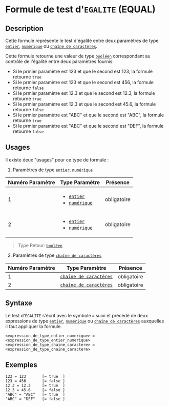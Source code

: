 # Formule de test d'`EGALITE` (EQUAL)

## Description

Cette formule représente le test d'égalité entre deux paramètres de type  [`entier`][valeur-de-retour], [`numérique`][valeur-de-retour] ou [`chaîne de caractères`][valeur-de-retour].

Cette formule retourne une valeur de type [`booléen`][valeur-de-retour] correspondant au contrôle de l'égalité entre deux paramètres fournis:

- Si le prmier paramètre est 123 et que le second est 123, la formule retourne `true`
- Si le prmier paramètre est 123 et que le second est 456, la formule retourne `false`
- Si le prmier paramètre est 12.3 et que le second est 12.3, la formule retourne `true`
- Si le prmier paramètre est 12.3 et que le second est 45.6, la formule retourne `false`
- Si le prmier paramètre est "ABC" et que le second est "ABC", la formule retourne `true`
- Si le prmier paramètre est "ABC" et que le second est "DEF", la formule retourne `false`

## Usages

Il existe deux "usages" pour ce type de formule :

1. Paramètres de type [`entier`][valeur-de-retour], [`numérique`][valeur-de-retour]

|Numéro Paramètre|Type Paramètre|Présence|
|--------------|--------------|--------------|
|1|<ul><li>[`entier`][valeur-de-retour]</li><li>[`numérique`][valeur-de-retour]</li></ul>|obligatoire|
|2|<ul><li>[`entier`][valeur-de-retour]</li><li>[`numérique`][valeur-de-retour]</li></ul>|obligatoire|

> Type Retour: [`booléen`][valeur-de-retour]

2. Paramètres de type [`chaîne de caractères`][valeur-de-retour]

|Numéro Paramètre|Type Paramètre|Présence|
|--------------|--------------|--------------|
|1|[`chaîne de caractères`][valeur-de-retour]|obligatoire|
|2|[`chaîne de caractères`][valeur-de-retour]|obligatoire|

## Syntaxe

Le test d'`EGALITE` s'écrit avec le symbole `=` suivi et précédé de deux expressions de type [`entier`][valeur-de-retour], [`numérique`][valeur-de-retour] ou [`chaîne de caractères`][valeur-de-retour] auxquelles il faut appliquer la formule.

    <expression_de_type_entier_numerique> = <expression_de_type_entier_numerique>
    <expression_de_type_chaine_caractere> = <expression_de_type_chaine_caractere>

## Exemples

    123 = 123       [= true  ]
    123 = 456       [= false ]
    12.3 = 12.3     [= true  ]
    12.3 = 45.6     [= false ]
    "ABC" = "ABC"   [= true  ]
    "ABC" = "DEF"   [= false ]

[valeur-de-retour]: ../lexique.md#valeur-de-retour